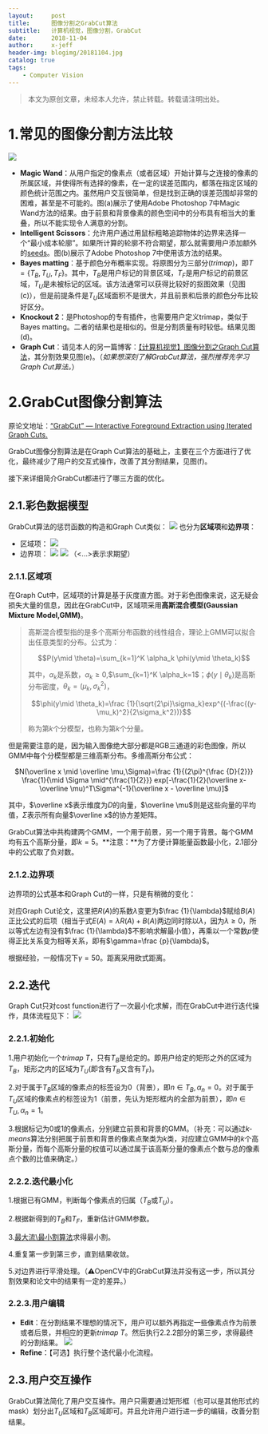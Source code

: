 ```yaml
---
layout:     post
title:      图像分割之GrabCut算法
subtitle:   计算机视觉，图像分割，GrabCut
date:       2018-11-04
author:     x-jeff
header-img: blogimg/20181104.jpg
catalog: true
tags:
    - Computer Vision
---  
```

>本文为原创文章，未经本人允许，禁止转载。转载请注明出处。

# 1.常见的图像分割方法比较
![](https://ws3.sinaimg.cn/large/006tNbRwly1fww53rlukhj31f60h24qp.jpg)

* **Magic Wand**：从用户指定的像素点（或者区域）开始计算与之连接的像素的所属区域，并使得所有选择的像素，在一定的误差范围内，都落在指定区域的颜色统计范围之内。虽然用户交互很简单，但是找到正确的误差范围却非常的困难，甚至是不可能的。图(a)展示了使用Adobe Photoshop 7中Magic Wand方法的结果。由于前景和背景像素的颜色空间中的分布具有相当大的重叠，所以不能实现令人满意的分割。
* **Intelligent Scissors**：允许用户通过用鼠标粗略追踪物体的边界来选择一个“最小成本轮廓”。如果所计算的轮廓不符合期望，那么就需要用户添加额外的[seeds](http://shichaoxin.com/2018/10/21/计算机视觉-图像分割之Graph-Cut算法/)。图(b)展示了Adobe Photoshop 7中使用该方法的结果。
* **Bayes matting**：基于颜色分布概率实现。将原图分为三部分(*trimap*)，即$T=\lbrace T_B,T_U,T_F \rbrace$。其中，$T_B$是用户标记的背景区域，$T_F$是用户标记的前景区域，$T_U$是未被标记的区域。该方法通常可以获得比较好的抠图效果（见图(c)），但是前提条件是$T_U$区域面积不是很大，并且前景和后景的颜色分布比较好区分。
* **Knockout 2**：是Photoshop的专有插件，也需要用户定义trimap，类似于Bayes matting。二者的结果也是相似的。但是分割质量有时较低。结果见图(d)。
* **Graph Cut**：请见本人的另一篇博客：[【计算机视觉】图像分割之Graph Cut算法](http://shichaoxin.com/2018/10/21/计算机视觉-图像分割之Graph-Cut算法/)，其分割效果见图(e)。（*如果想深刻了解GrabCut算法，强烈推荐先学习Graph Cut算法。*）

# 2.GrabCut图像分割算法
原论文地址：[“GrabCut” — Interactive Foreground Extraction using Iterated Graph Cuts.](http://www1.spms.ntu.edu.sg/~image/meeting/paper_2008090501.pdf)

GrabCut图像分割算法是在Graph Cut算法的基础上，主要在三个方面进行了优化，最终减少了用户的交互式操作，改善了其分割结果，见图(f)。

接下来详细简介GrabCut都进行了哪三方面的优化。

## 2.1.彩色数据模型
GrabCut算法的惩罚函数的构造和Graph Cut类似：
![](https://ws2.sinaimg.cn/large/006tNbRwly1fx0zuxlb5kj30j602maa7.jpg)
也分为**区域项**和**边界项**：

* 区域项：
![](https://ws1.sinaimg.cn/large/006tNbRwly1fx0zwgtwtlj30h4038q37.jpg)
* 边界项：
![](https://ws4.sinaimg.cn/large/006tNbRwly1fx0zxuselnj30xa03mwf5.jpg)
![](https://ws1.sinaimg.cn/large/006tNbRwly1fx10z3a1c5j30ea048t8y.jpg)
（<...>表示求期望）

### 2.1.1.区域项
在Graph Cut中，区域项的计算是基于灰度直方图。对于彩色图像来说，这无疑会损失大量的信息，因此在GrabCut中，区域项采用**高斯混合模型(Gaussian Mixture Model,GMM)**。

>高斯混合模型指的是多个高斯分布函数的线性组合，理论上GMM可以拟合出任意类型的分布。公式为： 
>   
>$$P(y\mid \theta)=\sum_{k=1}^K \alpha_k \phi(y\mid \theta_k)$$  
>  
>其中，$\alpha_k$是系数，$\alpha_k \geq 0$,$\sum_{k=1}^K \alpha_k=1$；$\phi(y\mid \theta_k)$是高斯分布密度，$\theta_k=(\mu_k,\sigma_k^2)$， 
>   
>$$\phi(y\mid \theta_k)=\frac {1}{\sqrt{2\pi}\sigma_k}exp^{(-\frac{(y-\mu_k)^2}{2\sigma_k^2})}$$  
>  
>称为第$k$个分模型，也称为第$k$个分量。  

但是需要注意的是，因为输入图像绝大部分都是RGB三通道的彩色图像，所以GMM中每个分模型都是三维高斯分布。多维高斯分布公式：  
  
<center>$N(\overline x \mid \overline \mu,\Sigma)=\frac {1}{(2\pi)^{\frac {D}{2}}} \frac{1}{\mid \Sigma \mid^{\frac{1}{2}}} exp[-\frac{1}{2}(\overline x- \overline \mu)^T\Sigma^{-1}(\overline x - \overline \mu)]$</center>
  
其中，$\overline x$表示维度为$D$的向量，$\overline \mu$则是这些向量的平均值，$\Sigma$表示所有向量$\overline x$的协方差矩阵。

GrabCut算法中共构建两个GMM，一个用于前景，另一个用于背景。每个GMM均有五个高斯分量，即$k=5$。**注意：**为了方便计算能量函数最小化，2.1部分中的公式取了负对数。

### 2.1.2.边界项
边界项的公式基本和Graph Cut的一样，只是有稍微的变化：  

对应Graph Cut论文，这里把$R(A)$的系数$\lambda$变更为$\frac {1}{\lambda}$赋给$B(A)$正比公式的后项（相当于式$E(A)=\lambda R(A)+B(A)$两边同时除以$\lambda$，因为$\lambda \geq 0$，所以等式左边有没有$\frac {1}{\lambda}$不影响求解最小值），再乘以一个常数$p$使得正比关系变为相等关系，即有$\gamma=\frac {p}{\lambda}$。

根据经验，一般情况下$\gamma=50$。距离采用欧式距离。

## 2.2.迭代
Graph Cut只对cost function进行了一次最小化求解，而在GrabCut中进行迭代操作，具体流程见下：
![](https://ws3.sinaimg.cn/large/006tNbRwly1fx11blg1mbj30sk114wlo.jpg)
### 2.2.1.初始化
1.用户初始化一个$trimap$ $T$，只有$T_B$是给定的。即用户给定的矩形之外的区域为$T_B$，矩形之内的区域为$T_U$(即含有$T_B$又含有$T_F$)。  

2.对于属于$T_B$区域的像素点的标签设为0（背景），即$n \in T_B,\alpha_n =0$。对于属于$T_U$区域的像素点的标签设为1（前景，先认为矩形框内的全部为前景），即$n \in T_U,\alpha_n=1$。

3.根据标记为0或1的像素点，分别建立前景和背景的GMM。（补充：可以通过*k-means*算法分别把属于前景和背景的像素点聚类为*k*类，对应建立GMM中的*k*个高斯分量，而每个高斯分量的权值可以通过属于该高斯分量的像素点个数与总的像素点个数的比值来确定。）

### 2.2.2.迭代最小化
1.根据已有GMM，判断每个像素点的归属（$T_B$或$T_U$）。

2.根据新得到的$T_B$和$T_F$，重新估计GMM参数。

3.[最大流\最小割算法](http://shichaoxin.com/2018/10/26/计算机视觉-图像分割之-最大流-最小割-算法/)求得最小割。

4.重复第一步到第三步，直到结果收敛。

5.对边界进行平滑处理。（⚠️OpenCV中的GrabCut算法并没有这一步，所以其分割效果和论文中的结果有一定的差异。）

### 2.2.3.用户编辑
* **Edit**：在分割结果不理想的情况下，用户可以额外再指定一些像素点作为前景或者后景，并相应的更新$trimap$ $T$。然后执行2.2.2部分的第三步，求得最终的分割结果。
![](https://ws1.sinaimg.cn/large/006tNbRwly1fx47pv7m0yj30mi0goala.jpg)
* **Refine**：【可选】执行整个迭代最小化流程。

## 2.3.用户交互操作
GrabCut算法简化了用户交互操作。用户只需要通过矩形框（也可以是其他形式的mask）划分出$T_U$区域和$T_B$区域即可。并且允许用户进行进一步的编辑，改善分割结果。